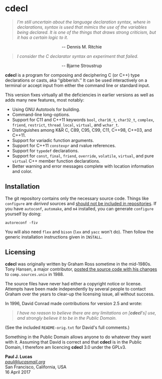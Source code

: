 # cdecl

> *I’m still uncertain about the language declaration syntax, where in
> declarations, syntax is used that mimics the use of the variables being
> declared.  It is one of the things that draws strong criticism, but it has a
> certain logic to it.*

<div style="text-align: center">
-- Dennis M. Ritchie
</div>
<p></p>

> *I consider the C declarator syntax an experiment that failed.*

<div style="text-align: center">
-- Bjarne Stroustrup
</div>
<p></p>

**cdecl** is a program for composing and deciphering C (or C++)
type declarations or casts, aka ‘‘gibberish.’’
It can be used interactively on a terminal or
accept input from either the command line or standard input.

This version fixes virtually all the deficiencies in earlier versions
as well as adds many new features,
most notably:

* Using GNU Autotools for building.
* Command-line long-options.
* Support for C11 and C++11 keywords
  `bool`,
  `char16_t`,
  `char32_t`,
  `complex`,
  `friend`,
  `restrict`,
  `thread_local`,
  `virtual`,
  and
  `wchar_t`.
* Distinguishes among K&R C, C89, C95, C99, C11, C++98, C++03, and C++11.
* Support for variadic function arguments.
* Support for C++11 `constexpr` and rvalue references.
* Support for `typedef` declarations.
* Support for
  `const`,
  `final`,
  `friend`,
  `override`,
  `volatile`,
  `virtual`,
  and
  pure `virtual`
  C++ member function declarations.
* Better warning and error messages
  complete with location information and color.

## Installation

The git repository contains only the necessary source code.
Things like `configure` are _derived_ sources and
[should not be included in repositories](http://stackoverflow.com/a/18732931).
If you have `autoconf`, `automake`, and `m4` installed,
you can generate `configure` yourself by doing:

    autoreconf -fiv

You will also need `flex` and `bison`
(`lex` and `yacc` won't do).
Then follow the generic installation instructions given in `INSTALL`.

## Licensing

**cdecl** was originally written by Graham Ross
sometime in the mid-1980s.
Tony Hansen, a major contributor,
[posted the source code with his changes](https://groups.google.com/d/msg/comp.sources.unix/Y76scbXQQBk/MVrZZBG0nNwJ)
to `comp.sources.unix` in 1988.

The source files have never had either a copyright notice or license.
Attempts have been made independently by several people
to contact Graham over the years to clear-up the licensing issue,
all without success.

In 1996,
David Conrad made contributions for version 2.5 and wrote:

> *I have no reason to believe there are any limitations on [**cdecl**'s] use,
> and strongly believe it to be in the Public Domain.*

(See the included `README-orig.txt` for David's full comments.)

Something in the Public Domain allows anyone to do whatever they want with it.
Assuming that David is correct
and that **cdecl** is in the Public Domain,
I therefore am licencing **cdecl** 3.0 under the GPLv3.

**Paul J. Lucas**  
*paul@lucasmail.org*  
San Francisco, California, USA  
16 April 2017
